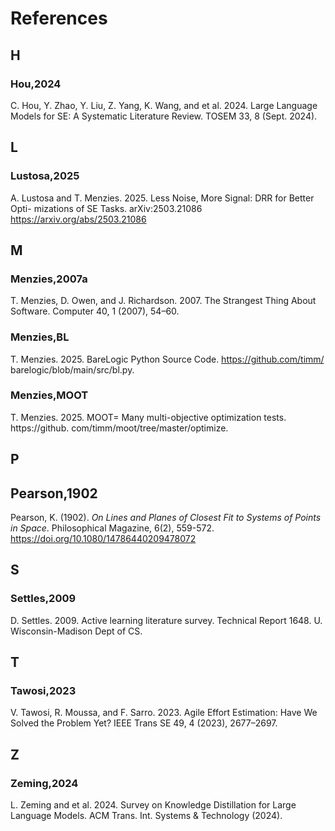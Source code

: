 # References

## H
### Hou,2024
C. Hou, Y. Zhao, Y. Liu, Z. Yang, K. Wang, and et al. 2024. Large Language Models
for SE: A Systematic Literature Review. TOSEM 33, 8 (Sept. 2024).

## L
### Lustosa,2025
A. Lustosa and T. Menzies. 2025. Less Noise, More Signal: DRR for Better Opti-
mizations of SE Tasks. arXiv:2503.21086  https://arxiv.org/abs/2503.21086


## M
### Menzies,2007a
T. Menzies, D. Owen, and J. Richardson. 2007. The Strangest Thing About Software.
Computer 40, 1 (2007), 54–60.

### Menzies,BL
T. Menzies. 2025. BareLogic Python Source Code. https://github.com/timm/
barelogic/blob/main/src/bl.py.

### Menzies,MOOT
T. Menzies. 2025. MOOT= Many multi-objective optimization tests. https://github.
com/timm/moot/tree/master/optimize.

## P
## Pearson,1902
Pearson, K. (1902). *On Lines and Planes of Closest Fit to 
Systems of Points in Space*. Philosophical Magazine, 6(2), 559-572. 
https://doi.org/10.1080/14786440209478072

## S
### Settles,2009
D. Settles. 2009. Active learning literature survey. Technical Report 1648. U.
Wisconsin-Madison Dept of CS.

## T
### Tawosi,2023
V. Tawosi, R. Moussa, and F. Sarro. 2023. Agile Effort Estimation: Have We Solved
the Problem Yet? IEEE Trans SE 49, 4 (2023), 2677–2697.

## Z
### Zeming,2024
L. Zeming and et al. 2024. Survey on Knowledge Distillation for Large Language
Models. ACM Trans. Int. Systems & Technology (2024).
